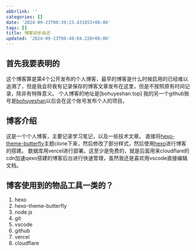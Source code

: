 ```yaml
---
abbrlink: ''
categories: []
date: '2024-09-23T00:39:23.431853+08:00'
tags: []
title: 博客初步自述
updated: '2024-09-23T00:40:04.220+08:00'
---
```

## 首先我要表明的

[](https://github.com/BOHUYESHAN-APB/BOHUYESHAN-APB.github.io#%E9%A6%96%E5%85%88%E6%88%91%E8%A6%81%E8%A1%A8%E6%98%8E%E7%9A%84)

这个博客算是第4个公开发布的个人博客，最早的博客是什么时候启用的已经难以追溯了，但是我会将我有记录保存的博客文章发布在这里，但是不按照原有时间记录，除非有特殊意义。 个人博客的地址是[bohuyeshan.top] 我的另一个github账号是[bohuyeshan](https://github.com/bohuyeshan)以后会在这个账号发布个人的项目。

## 博客介绍

[](https://github.com/BOHUYESHAN-APB/BOHUYESHAN-APB.github.io#%E5%8D%9A%E5%AE%A2%E4%BB%8B%E7%BB%8D)

这是一个个人博客，主要记录学习笔记，以及一些技术文章。 直接将[hexo-theme-butterfly](https://github.com/jerryc127/hexo-theme-butterfly)主题clone下来，然后修改了部分样式，然后使用[hexo](https://hexo.io/zh-cn/)进行博客的搭建。 数据库用vercel进行部署。这至少是免费的，就是后面用来cloudflare的cdn加速qexo搭建的博客后台进行快速管理，虽然我还是喜欢用vscode直接编辑文档。

## 博客使用到的物品工具一类的？

[](https://github.com/BOHUYESHAN-APB/BOHUYESHAN-APB.github.io#%E5%8D%9A%E5%AE%A2%E4%BD%BF%E7%94%A8%E5%88%B0%E7%9A%84%E7%89%A9%E5%93%81%E5%B7%A5%E5%85%B7%E4%B8%80%E7%B1%BB%E7%9A%84)

1. hexo
2. hexo-theme-butterfly
3. node.js
4. git
5. vscode
6. github
7. vercel
8. cloudflare
